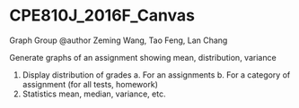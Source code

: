 # CPE810J_2016F_Canvas

Graph Group
@author Zeming Wang, Tao Feng, Lan Chang

Generate graphs of an assignment showing mean, distribution, variance
  1. Display distribution of grades
     a. For an assignments
     b. For a category of assignment (for all tests, homework)
  2. Statistics
     mean, median, variance, etc.
